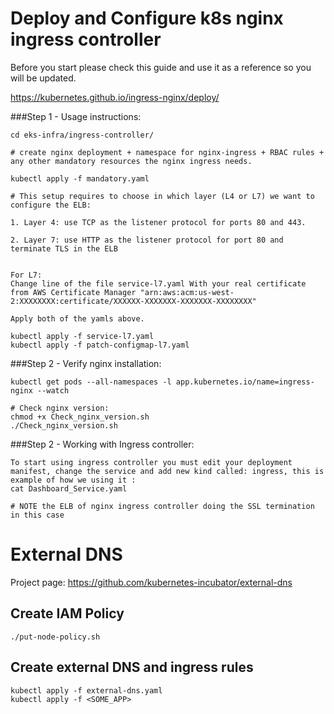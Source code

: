 # Deploy and Configure k8s nginx ingress controller

Before you start please check this guide and use it as a reference so you will be updated.  

https://kubernetes.github.io/ingress-nginx/deploy/

###Step 1 - Usage instructions:

```
cd eks-infra/ingress-controller/

# create nginx deployment + namespace for nginx-ingress + RBAC rules + any other mandatory resources the nginx ingress needs.

kubectl apply -f mandatory.yaml

# This setup requires to choose in which layer (L4 or L7) we want to configure the ELB:

1. Layer 4: use TCP as the listener protocol for ports 80 and 443.

2. Layer 7: use HTTP as the listener protocol for port 80 and terminate TLS in the ELB


For L7:
Change line of the file service-l7.yaml With your real certificate from AWS Certificate Manager "arn:aws:acm:us-west-2:XXXXXXXX:certificate/XXXXXX-XXXXXXX-XXXXXXX-XXXXXXXX"

Apply both of the yamls above.

kubectl apply -f service-l7.yaml
kubectl apply -f patch-configmap-l7.yaml
```

###Step 2 - Verify nginx installation:

```
kubectl get pods --all-namespaces -l app.kubernetes.io/name=ingress-nginx --watch

# Check nginx version:
chmod +x Check_nginx_version.sh
./Check_nginx_version.sh
```

###Step 2 - Working with Ingress controller:

```
To start using ingress controller you must edit your deployment manifest, change the service and add new kind called: ingress, this is example of how we using it : 
cat Dashboard_Service.yaml

# NOTE the ELB of nginx ingress controller doing the SSL termination in this case
```

# External DNS

Project page: https://github.com/kubernetes-incubator/external-dns

## Create IAM Policy
```
./put-node-policy.sh
```

## Create external DNS and ingress rules
```
kubectl apply -f external-dns.yaml
kubectl apply -f <SOME_APP>
```


